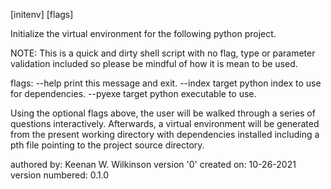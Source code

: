 [initenv] [flags]

Initialize the virtual environment for the following python
project.

NOTE: This is a quick and dirty shell script with no flag,
type or parameter validation included so please be mindful
of how it is mean to be used.

flags:
    --help      print this message and exit.
    --index     target python index to use for dependencies.
    --pyexe     target python executable to use.

Using the optional flags above, the user will be walked
through a series of questions interactively. Afterwards,
a virtual environment will be generated from the present
working directory with dependencies installed including a
pth file pointing to the project source directory.

authored by:                            Keenan W. Wilkinson
version '0' created on:                          10-26-2021
version numbered:                                     0.1.0
